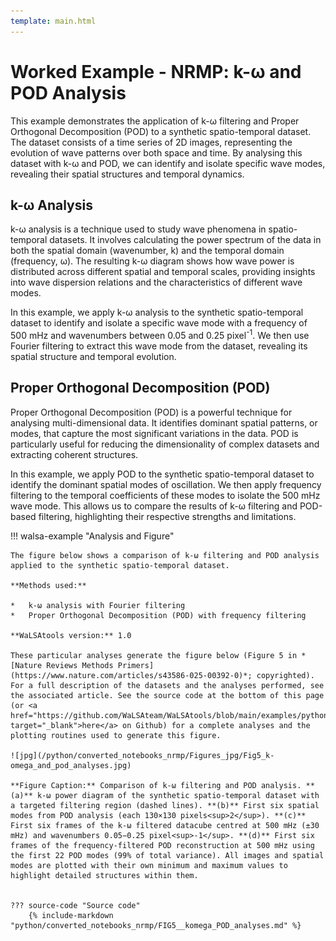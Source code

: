 ```yaml
---
template: main.html
---
```


# Worked Example - NRMP: k-ω and POD Analysis

This example demonstrates the application of k-ω filtering and Proper Orthogonal Decomposition (POD) to a synthetic spatio-temporal dataset. The dataset consists of a time series of 2D images, representing the evolution of wave patterns over both space and time. By analysing this dataset with k-ω and POD, we can identify and isolate specific wave modes, revealing their spatial structures and temporal dynamics.

## k-ω Analysis

k-ω analysis is a technique used to study wave phenomena in spatio-temporal datasets. It involves calculating the power spectrum of the data in both the spatial domain (wavenumber, k) and the temporal domain (frequency, ω). The resulting k-ω diagram shows how wave power is distributed across different spatial and temporal scales, providing insights into wave dispersion relations and the characteristics of different wave modes.

In this example, we apply k-ω analysis to the synthetic spatio-temporal dataset to identify and isolate a specific wave mode with a frequency of 500 mHz and wavenumbers between 0.05 and 0.25 pixel<sup>-1</sup>. We then use Fourier filtering to extract this wave mode from the dataset, revealing its spatial structure and temporal evolution.

## Proper Orthogonal Decomposition (POD)

Proper Orthogonal Decomposition (POD) is a powerful technique for analysing multi-dimensional data. It identifies dominant spatial patterns, or modes, that capture the most significant variations in the data. POD is particularly useful for reducing the dimensionality of complex datasets and extracting coherent structures.

In this example, we apply POD to the synthetic spatio-temporal dataset to identify the dominant spatial modes of oscillation. We then apply frequency filtering to the temporal coefficients of these modes to isolate the 500 mHz wave mode. This allows us to compare the results of k-ω filtering and POD-based filtering, highlighting their respective strengths and limitations.

!!! walsa-example "Analysis and Figure"

    The figure below shows a comparison of k-ω filtering and POD analysis applied to the synthetic spatio-temporal dataset.

    **Methods used:**

    *   k-ω analysis with Fourier filtering
    *   Proper Orthogonal Decomposition (POD) with frequency filtering

    **WaLSAtools version:** 1.0

    These particular analyses generate the figure below (Figure 5 in *[Nature Reviews Methods Primers](https://www.nature.com/articles/s43586-025-00392-0)*; copyrighted). For a full description of the datasets and the analyses performed, see the associated article. See the source code at the bottom of this page (or <a href="https://github.com/WaLSAteam/WaLSAtools/blob/main/examples/python/Worked_examples__NRMP/FIG5__komega_POD_analyses.ipynb" target="_blank">here</a> on Github) for a complete analyses and the plotting routines used to generate this figure.

    ![jpg](/python/converted_notebooks_nrmp/Figures_jpg/Fig5_k-omega_and_pod_analyses.jpg)

    **Figure Caption:** Comparison of k-ω filtering and POD analysis. **(a)** k-ω power diagram of the synthetic spatio-temporal dataset with a targeted filtering region (dashed lines). **(b)** First six spatial modes from POD analysis (each 130×130 pixels<sup>2</sup>). **(c)** First six frames of the k-ω filtered datacube centred at 500 mHz (±30 mHz) and wavenumbers 0.05−0.25 pixel<sup>-1</sup>. **(d)** First six frames of the frequency-filtered POD reconstruction at 500 mHz using the first 22 POD modes (99% of total variance). All images and spatial modes are plotted with their own minimum and maximum values to highlight detailed structures within them.


    ??? source-code "Source code"
        {% include-markdown "python/converted_notebooks_nrmp/FIG5__komega_POD_analyses.md" %}

